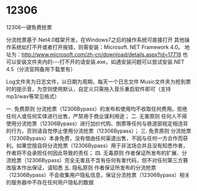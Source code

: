 # 12306
12306一键免费抢票

分流抢票基于.Net4.0框架开发，在Windows7之后的操作系统可直接打开
其他操作系统如打不开或者打开报错，则需安装：Microsoft. NET Framework 4.0。
地址为：http://www.microsoft.com/zh-cn/download/details.aspx?id=17718
也可以安装文件夹内的---打不开的请安装.exe，如遇安装问题可以尝试安装.NET 4.5（分流官网备用下载里有）

Log文件夹为日志文件，以日期为周期，每天一个日志文件
Music文件夹为抢到票时的提示音，为空则使用默认，自定义只需拖入音乐重启软件即可（支持mp3/wav等常见格式）

一. 免费原则
分流抢票（12306Bypass）的发布和使用均不收取任何费用。拒绝任何人或任何实体进行出售，严禁用于商业谋利用途；
二. 无害原则
任何人不得使用分流抢票（12306Bypass）进行加价代购、倒票等任何与铁道部规定相违背的行为，否则请自觉停止使用分流抢票（12306Bypass）；
三. 免责原则
分流抢票（12306Bypass）本身免费，没有借由任何渠道出售，不因与任何一方合作而获利。如果您擅自将分流抢票（12306Bypass）用于非法场合并且没有知悉作者，作者将不会承担任何因此导致的责任；
四. 无毒原则
作者保证所发布的扩展、分流抢票（12306Bypass）完全无害且不含有任何有害代码，但不对任何第三方篡改版本作出保证，请知悉
五. 隐私原则
作者保证所发布的分流抢票（12306Bypass）不会收集用户隐私信息，保证分流抢票（12306Bypass）相关的服务器中不存在任何用户隐私的数据

